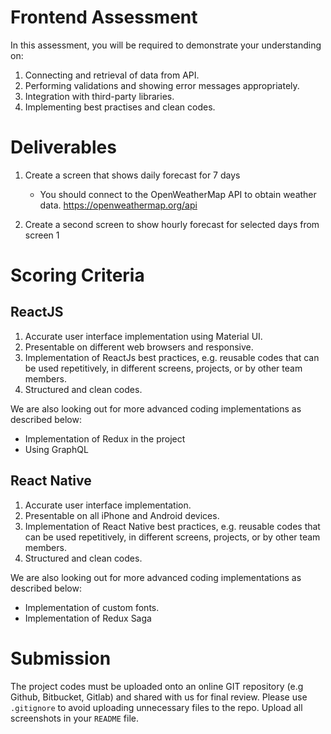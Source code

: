 # Frontend Assessment
In this assessment, you will be required to demonstrate your understanding on:
1. Connecting and retrieval of data from API.
2. Performing validations and showing error messages appropriately.
3. Integration with third-party libraries.
4. Implementing best practises and clean codes.

# Deliverables
1. Create a screen that shows daily forecast for 7 days
    - You should connect to the OpenWeatherMap API to obtain weather data. https://openweathermap.org/api

2. Create a second screen to show hourly forecast for selected days from screen 1

# Scoring Criteria 
## ReactJS
1. Accurate user interface implementation using Material UI.
2. Presentable on different web browsers and responsive.
3. Implementation of ReactJs best practices, 
   e.g. reusable codes that can be used repetitively, in different screens, projects, or by other team members.
4. Structured and clean codes.

We are also looking out for more advanced coding implementations as described below: 
- Implementation of Redux in the project
- Using GraphQL

## React Native
1. Accurate user interface implementation.
2. Presentable on all iPhone and Android devices.
3. Implementation of React Native best practices, e.g. reusable codes that can be used
repetitively, in different screens, projects, or by other team members.
4. Structured and clean codes.

We are also looking out for more advanced coding implementations as described below:
- Implementation of custom fonts.
- Implementation of Redux Saga

# Submission

The project codes must be uploaded onto an online GIT repository (e.g Github, Bitbucket, Gitlab) and shared with us for final review. Please use `.gitignore` to avoid uploading unnecessary files to the repo. Upload all screenshots in your `README` file.
